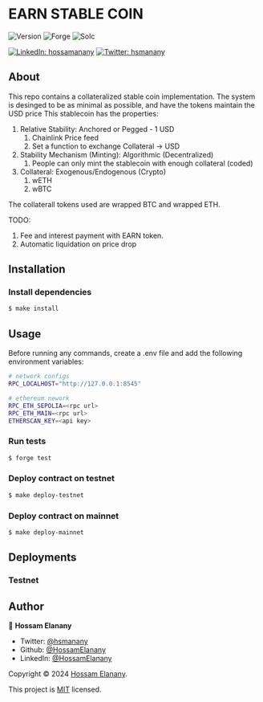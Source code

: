# EARN STABLE COIN

![Version](https://img.shields.io/badge/version-1.0.0-blue.svg?style=for-the-badge)
![Forge](https://img.shields.io/badge/forge-v0.2.0-blue.svg?style=for-the-badge)
![Solc](https://img.shields.io/badge/solc-v0.8.20-blue.svg?style=for-the-badge)

[![LinkedIn: hossamanany](https://img.shields.io/badge/LinkedIn-0a66c2?style=for-the-badge&logo=LinkedIn&logoColor=f5f5f5)](https://linkedin.com/in/hossamanany)
[![Twitter: hsmanany](https://img.shields.io/badge/@N0_crypto-black?style=for-the-badge&logo=X)](https://twitter.com/hsmanany)


## About
This repo contains a collateralized stable coin implementation. The system is desinged to be as minimal as possible, and have the tokens maintain the USD price
This stablecoin has the properties:

1. Relative Stability: Anchored or Pegged - 1 USD
    1. Chainlink Price feed
    2. Set a function to exchange Collateral -> USD
2. Stability Mechanism (Minting): Algorithmic (Decentralized)
    1. People can only mint the stablecoin with enough collateral (coded)
3. Collateral: Exogenous/Endogenous (Crypto)
    1. wETH
    2. wBTC

The collaterall tokens used are wrapped BTC and wrapped ETH.

TODO:  
1. Fee and interest payment with EARN token.
2. Automatic liquidation on price drop

## Installation

### Install dependencies
```bash
$ make install
```

## Usage
Before running any commands, create a .env file and add the following environment variables:
```bash
# network configs
RPC_LOCALHOST="http://127.0.0.1:8545"

# ethereum nework
RPC_ETH_SEPOLIA=<rpc url>
RPC_ETH_MAIN=<rpc url>
ETHERSCAN_KEY=<api key>

```

### Run tests
```bash
$ forge test
```

### Deploy contract on testnet
```bash
$ make deploy-testnet
```

### Deploy contract on mainnet
```bash
$ make deploy-mainnet
```

## Deployments

### Testnet


## Author

👤 **Hossam Elanany**

* Twitter: [@hsmanany](https://twitter.com/hsmanany)
* Github: [@HossamElanany](https://github.com/hossamanany)
* LinkedIn: [@HossamElanany](https://linkedin.com/in/hossamanany)

Copyright © 2024 [Hossam Elanany](https://github.com/hossamanany).

This project is [MIT](https://github.com/hossamanany/Foundry-Decentralized-Stable-Coin/blob/master/LICENSE) licensed.



